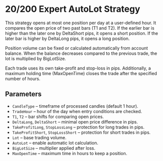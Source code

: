 # 20/200 Expert AutoLot Strategy

This strategy opens at most one position per day at a user-defined hour. It compares the open price of two past bars (T1 and T2). If the earlier bar is higher than the later one by DeltaShort pips, it opens a short position. If the later bar is higher by DeltaLong pips, it opens a long position.

Position volume can be fixed or calculated automatically from account balance. When the balance decreases compared to the previous trade, the lot is multiplied by BigLotSize.

Each trade uses its own take-profit and stop-loss in pips. Additionally, a maximum holding time (MaxOpenTime) closes the trade after the specified number of hours.

## Parameters

- `CandleType` – timeframe of processed candles (default 1 hour).
- `TradeHour` – hour of the day when entry conditions are checked.
- `T1`, `T2` – bar shifts for comparing open prices.
- `DeltaLong`, `DeltaShort` – minimal open price difference in pips.
- `TakeProfitLong`, `StopLossLong` – protection for long trades in pips.
- `TakeProfitShort`, `StopLossShort` – protection for short trades in pips.
- `Lot` – base trading volume.
- `AutoLot` – enable automatic lot calculation.
- `BigLotSize` – multiplier applied after loss.
- `MaxOpenTime` – maximum time in hours to keep a position.
